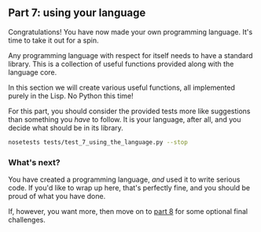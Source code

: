 ## Part 7: using your language

Congratulations! You have now made your own programming language. It's time to take it out for a spin.

Any programming language with respect for itself needs to have a standard library. This is a collection of useful functions provided along with the language core.

In this section we will create various useful functions, all implemented purely in the Lisp. No Python this time!

For this part, you should consider the provided tests more like suggestions than something you *have* to follow. It is your language, after all, and you decide what should be in its library.

```bash
nosetests tests/test_7_using_the_language.py --stop
```

### What's next?

You have created a programming language, *and* used it to write serious code. 
If you'd like to wrap up here, that's perfectly fine, and you should be proud of what you have done.

If, however, you want more, then move on to [part 8](8.md) for some optional final challenges.
